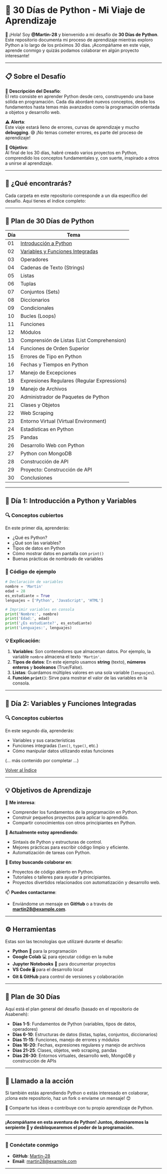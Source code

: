 # 🐍 30 Días de Python - Mi Viaje de Aprendizaje

👋 ¡Hola! Soy **@Martin-28** y bienvenido a mi desafío de **30 Días de Python**. Este repositorio documenta mi proceso de aprendizaje mientras exploro Python a lo largo de los próximos 30 días. ¡Acompáñame en este viaje, aprende conmigo y quizás podamos colaborar en algún proyecto interesante!

---

## 📋 Sobre el Desafío

🔗 **Descripción del Desafío**:  
El reto consiste en aprender Python desde cero, construyendo una base sólida en programación. Cada día abordaré nuevos conceptos, desde los fundamentos hasta temas más avanzados como la programación orientada a objetos y desarrollo web.

⚠️ **Alerta**:  
Este viaje estará lleno de errores, curvas de aprendizaje y mucho **debugging**. 😅 ¡No temas cometer errores, es parte del proceso de aprendizaje!

🎯 **Objetivo**:  
Al final de los 30 días, habré creado varios proyectos en Python, comprendido los conceptos fundamentales y, con suerte, inspirado a otros a unirse al aprendizaje.

---

## 🚀 ¿Qué encontrarás?

Cada carpeta en este repositorio corresponde a un día específico del desafío. Aquí tienes el índice completo:

---

## 📅 Plan de 30 Días de Python

| Día | Tema |
|-----|-------|
| 01  | [Introducción a Python](#dia-1-introduccion-a-python) |
| 02  | [Variables y Funciones Integradas](#dia-2-variables-y-funciones-integradas) |
| 03  | Operadores |
| 04  | Cadenas de Texto (Strings) |
| 05  | Listas |
| 06  | Tuplas |
| 07  | Conjuntos (Sets) |
| 08  | Diccionarios |
| 09  | Condicionales |
| 10  | Bucles (Loops) |
| 11  | Funciones |
| 12  | Módulos |
| 13  | Comprensión de Listas (List Comprehension) |
| 14  | Funciones de Orden Superior |
| 15  | Errores de Tipo en Python |
| 16  | Fechas y Tiempos en Python |
| 17  | Manejo de Excepciones |
| 18  | Expresiones Regulares (Regular Expressions) |
| 19  | Manejo de Archivos |
| 20  | Administrador de Paquetes de Python |
| 21  | Clases y Objetos |
| 22  | Web Scraping |
| 23  | Entorno Virtual (Virtual Environment) |
| 24  | Estadísticas en Python |
| 25  | Pandas |
| 26  | Desarrollo Web con Python |
| 27  | Python con MongoDB |
| 28  | Construcción de API |
| 29  | Proyecto: Construcción de API |
| 30  | Conclusiones |

---

<a name="dia-1-introduccion-a-python"></a>
## 📝 Día 1: Introducción a Python y Variables

### 🔍 Conceptos cubiertos

En este primer día, aprenderás:

- ¿Qué es Python?
- ¿Qué son las variables?
- Tipos de datos en Python
- Cómo mostrar datos en pantalla con `print()`
- Buenas prácticas de nombrado de variables

### 📜 Código de ejemplo

```python
# Declaración de variables
nombre = 'Martin'
edad = 28
es_estudiante = True
lenguajes = ['Python', 'JavaScript', 'HTML']

# Imprimir variables en consola
print('Nombre:', nombre)
print('Edad:', edad)
print('¿Es estudiante?', es_estudiante)
print('Lenguajes:', lenguajes)
```

### 💡 Explicación:

1. **Variables**: Son contenedores que almacenan datos. Por ejemplo, la variable `nombre` almacena el texto `'Martin'`.
2. **Tipos de datos**: En este ejemplo usamos **string** (texto), **números enteros** y **booleanos** (True/False).
3. **Listas**: Guardamos múltiples valores en una sola variable (`lenguajes`).
4. **Función `print()`**: Sirve para mostrar el valor de las variables en la consola.

---

<a name="dia-2-variables-y-funciones-integradas"></a>
## 📝 Día 2: Variables y Funciones Integradas

### 🔍 Conceptos cubiertos

En este segundo día, aprenderás:

- Variables y sus características
- Funciones integradas (`len()`, `type()`, etc.)
- Cómo manipular datos utilizando estas funciones

(… más contenido por completar …)

[Volver al Índice](#plan-de-30-días-de-python)

---

## 💡 Objetivos de Aprendizaje

👀 **Me interesa**:
- Comprender los fundamentos de la programación en Python.
- Construir pequeños proyectos para aplicar lo aprendido.
- Compartir conocimientos con otros principiantes en Python.

🌱 **Actualmente estoy aprendiendo**:
- Sintaxis de Python y estructuras de control.
- Mejores prácticas para escribir código limpio y eficiente.
- Automatización de tareas con Python.

💞️ **Estoy buscando colaborar en**:
- Proyectos de código abierto en Python.
- Tutoriales o talleres para ayudar a principiantes.
- Proyectos divertidos relacionados con automatización y desarrollo web.

📫 **Puedes contactarme**:
- Enviándome un mensaje en **GitHub** o a través de **martin28@example.com**.

---

## ⚙️ Herramientas

Estas son las tecnologías que utilizaré durante el desafío:

- **Python** 🐍 para la programación
- **Google Colab** 💻 para ejecutar código en la nube
- **Jupyter Notebooks** 📓 para documentar proyectos
- **VS Code** 🖥️ para el desarrollo local
- **Git & GitHub** para control de versiones y colaboración

---

## 📅 Plan de 30 Días

Aquí está el plan general del desafío (basado en el repositorio de Asabeneh):

- **Días 1-5**: Fundamentos de Python (variables, tipos de datos, operadores)
- **Días 6-10**: Estructuras de datos (listas, tuplas, conjuntos, diccionarios)
- **Días 11-15**: Funciones, manejo de errores y módulos
- **Días 16-20**: Fechas, expresiones regulares y manejo de archivos
- **Días 21-25**: Clases, objetos, web scraping, pandas
- **Días 26-30**: Entornos virtuales, desarrollo web, MongoDB y construcción de APIs

---

## 📣 Llamado a la acción

Si también estás aprendiendo Python o estás interesado en colaborar, ¡clona este repositorio, haz un fork o envíame un mensaje! 😊

💬 Comparte tus ideas o contribuye con tu propio aprendizaje de Python.

---

**¡Acompáñame en esta aventura de Python! Juntos, dominaremos la serpiente 🐍 y desbloquearemos el poder de la programación.**

---

### 📌 Conéctate conmigo

- **GitHub**: [Martin-28](https://github.com/Martin-28)
- **Email**: martin28@example.com

---
